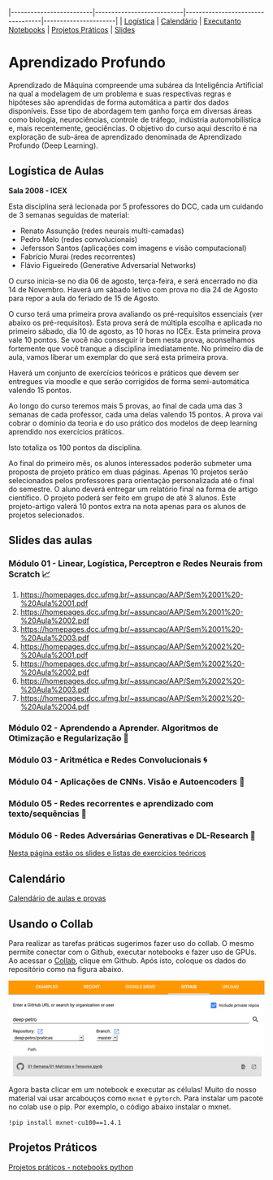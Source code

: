|-------------------------|---------------------------|----------------------------------|----------------------|
| [Logística](#logistica) | [Calendário](#calendario) |  [Executanto Notebooks](#collab) | [Projetos Práticos](#projeto) | [Slides](#slides)

# Aprendizado Profundo

Aprendizado  de  Máquina  compreende  uma  subárea  da  Inteligência  Artificial  na qual  a  modelagem  de  um  problema  e  suas  respectivas regras  e  hipóteses são aprendidas  de  forma  automática  a  partir  dos  dados  disponíveis.  Esse  tipo  de abordagem  tem  ganho  força  em  diversas  áreas  como  biologia,  neurociências, controle  de  tráfego,  indústria  automobilística  e,  mais  recentemente,  geociências. O objetivo do curso aqui descrito é na exploração de sub-área de aprendizado denominada de Aprendizado Profundo (Deep Learning).

<a name="logistica"/>

## Logística de Aulas 

**Sala 2008 - ICEX**

Esta disciplina será lecionada por 5 professores do DCC, cada um cuidando de 3 semanas seguidas de material: 
- Renato Assunção (redes neurais multi-camadas)
- Pedro Melo (redes convolucionais)
- Jefersson Santos (aplicações com imagens e visão computacional)
- Fabrício Murai (redes recorrentes)
- Flávio Figueiredo (Generative Adversarial Networks)

O curso inicia-se no dia 06 de agosto, terça-feira, e será encerrado no dia 14 de Novembro. Haverá um sábado letivo com prova no dia 24 de Agosto para repor a aula do feriado de 15 de Agosto. 

O curso terá uma primeira prova avaliando os pré-requisitos essenciais (ver abaixo os pré-requisitos). Esta prova será de múltipla escolha e aplicada no primeiro sábado, dia 10 de agosto, as 10 horas no ICEx. Esta primeira prova vale 10 pontos. Se você não conseguir ir bem nesta prova, aconselhamos fortemente que você tranque a disciplina imediatamente. No primeiro dia de aula, vamos liberar um exemplar do que será esta primeira prova.  

Haverá um conjunto de exercícios teóricos e práticos que devem ser entregues via moodle e que serão corrigidos de forma semi-automática valendo 15 pontos. 

Ao longo do curso teremos mais 5 provas, ao final de cada uma das 3 semanas de cada professor, cada uma delas valendo 15 pontos. A prova vai cobrar o domínio da teoria e do uso prático dos modelos de deep learning aprendido nos exercícios práticos.

Isto totaliza os 100 pontos da disciplina. 

Ao final do primeiro mês, os alunos interessados poderão submeter uma proposta de projeto prático em duas páginas. Apenas 10 projetos serão selecionados pelos professores para orientação personalizada até o final do semestre. O aluno deverá entregar um relatório final na forma de artigo científico. O projeto poderá ser feito em grupo de até 3 alunos. 
Este projeto-artigo valerá 10 pontos extra na nota apenas para os alunos de projetos selecionados. 

<a name="calendario"/>

## Slides das aulas 

### Módulo 01 - Linear, Logística, Perceptron e Redes Neurais from Scratch 📈
1. https://homepages.dcc.ufmg.br/~assuncao/AAP/Sem%2001%20-%20Aula%2001.pdf
1. https://homepages.dcc.ufmg.br/~assuncao/AAP/Sem%2001%20-%20Aula%2002.pdf
1. https://homepages.dcc.ufmg.br/~assuncao/AAP/Sem%2001%20-%20Aula%2003.pdf
1. https://homepages.dcc.ufmg.br/~assuncao/AAP/Sem%2002%20-%20Aula%2001.pdf
1. https://homepages.dcc.ufmg.br/~assuncao/AAP/Sem%2002%20-%20Aula%2002.pdf
1. https://homepages.dcc.ufmg.br/~assuncao/AAP/Sem%2002%20-%20Aula%2003.pdf
1. https://homepages.dcc.ufmg.br/~assuncao/AAP/Sem%2002%20-%20Aula%2004.pdf

### Módulo 02 - Aprendendo a Aprender. Algoritmos de Otimização e Regularização 🧠

### Módulo 03 - Aritmética e Redes Convolucionais 🌀

### Módulo 04 - Aplicações de CNNs. Visão e Autoencoders 👀

### Módulo 05 - Redes recorrentes e aprendizado com texto/sequências 🏃

### Módulo 06 - Redes Adversárias Generativas e DL-Research 🎨

[Nesta página estão os slides e listas de exercícios teóricos](https://homepages.dcc.ufmg.br/~assuncao/AAP/)


## Calendário 

[Calendário de aulas e provas](https://docs.google.com/spreadsheets/d/1bcDCZrOcAZxdpUVX4386m_vTmEKDK2ojoZ73eRHSOqk/edit?usp=sharing)

<a name="collab"/>

## Usando o Collab 

Para realizar as tarefas práticas sugerimos fazer uso do collab. O mesmo permite conectar com o Github, executar notebooks e fazer uso de GPUs. Ao acessar o [Collab](https://colab.research.google.com/notebooks/welcome.ipynb#recent=true),
clique em Github. Após isto, coloque os dados do repositório como na figura abaixo.

![](f.png)

Agora basta clicar em um notebook e executar as células! Muito do nosso material vai usar arcabouços como `mxnet`
e `pytorch`. Para instalar um pacote no colab use o pip. Por exemplo, o código abaixo instalar o mxnet.

```
!pip install mxnet-cu100==1.4.1
```

<a name="projeto"/>

## Projetos Práticos

[Projetos práticos - notebooks python](https://github.com/deep-ufmg/praticas/)
